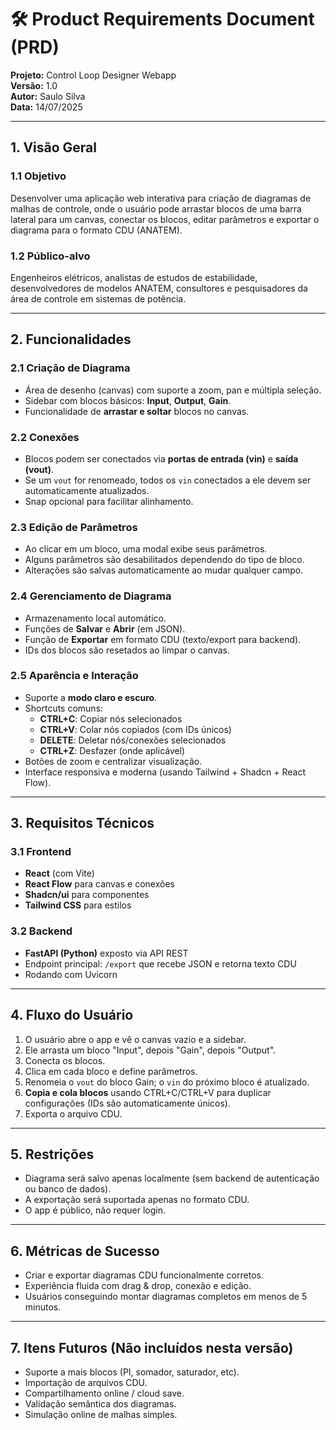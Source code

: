 # 🛠️ Product Requirements Document (PRD)
**Projeto:** Control Loop Designer Webapp  
**Versão:** 1.0  
**Autor:** Saulo Silva  
**Data:** 14/07/2025

---

## 1. Visão Geral

### 1.1 Objetivo
Desenvolver uma aplicação web interativa para criação de diagramas de malhas de controle, onde o usuário pode arrastar blocos de uma barra lateral para um canvas, conectar os blocos, editar parâmetros e exportar o diagrama para o formato CDU (ANATEM).

### 1.2 Público-alvo
Engenheiros elétricos, analistas de estudos de estabilidade, desenvolvedores de modelos ANATEM, consultores e pesquisadores da área de controle em sistemas de potência.

---

## 2. Funcionalidades

### 2.1 Criação de Diagrama
- Área de desenho (canvas) com suporte a zoom, pan e múltipla seleção.
- Sidebar com blocos básicos: **Input**, **Output**, **Gain**.
- Funcionalidade de **arrastar e soltar** blocos no canvas.

### 2.2 Conexões
- Blocos podem ser conectados via **portas de entrada (vin)** e **saída (vout)**.
- Se um `vout` for renomeado, todos os `vin` conectados a ele devem ser automaticamente atualizados.
- Snap opcional para facilitar alinhamento.

### 2.3 Edição de Parâmetros
- Ao clicar em um bloco, uma modal exibe seus parâmetros.
- Alguns parâmetros são desabilitados dependendo do tipo de bloco.
- Alterações são salvas automaticamente ao mudar qualquer campo.

### 2.4 Gerenciamento de Diagrama
- Armazenamento local automático.
- Funções de **Salvar** e **Abrir** (em JSON).
- Função de **Exportar** em formato CDU (texto/export para backend).
- IDs dos blocos são resetados ao limpar o canvas.

### 2.5 Aparência e Interação
- Suporte a **modo claro e escuro**.
- Shortcuts comuns:
  - **CTRL+C**: Copiar nós selecionados
  - **CTRL+V**: Colar nós copiados (com IDs únicos)
  - **DELETE**: Deletar nós/conexões selecionados
  - **CTRL+Z**: Desfazer (onde aplicável)
- Botões de zoom e centralizar visualização.
- Interface responsiva e moderna (usando Tailwind + Shadcn + React Flow).

---

## 3. Requisitos Técnicos

### 3.1 Frontend
- **React** (com Vite)
- **React Flow** para canvas e conexões
- **Shadcn/ui** para componentes
- **Tailwind CSS** para estilos

### 3.2 Backend
- **FastAPI (Python)** exposto via API REST
- Endpoint principal: `/export` que recebe JSON e retorna texto CDU
- Rodando com Uvicorn

---

## 4. Fluxo do Usuário

1. O usuário abre o app e vê o canvas vazio e a sidebar.
2. Ele arrasta um bloco "Input", depois "Gain", depois "Output".
3. Conecta os blocos.
4. Clica em cada bloco e define parâmetros.
5. Renomeia o `vout` do bloco Gain; o `vin` do próximo bloco é atualizado.
6. **Copia e cola blocos** usando CTRL+C/CTRL+V para duplicar configurações (IDs são automaticamente únicos).
7. Exporta o arquivo CDU.

---

## 5. Restrições

- Diagrama será salvo apenas localmente (sem backend de autenticação ou banco de dados).
- A exportação será suportada apenas no formato CDU.
- O app é público, não requer login.

---

## 6. Métricas de Sucesso

- Criar e exportar diagramas CDU funcionalmente corretos.
- Experiência fluida com drag & drop, conexão e edição.
- Usuários conseguindo montar diagramas completos em menos de 5 minutos.

---

## 7. Itens Futuros (Não incluídos nesta versão)

- Suporte a mais blocos (PI, somador, saturador, etc).
- Importação de arquivos CDU.
- Compartilhamento online / cloud save.
- Validação semântica dos diagramas.
- Simulação online de malhas simples.
